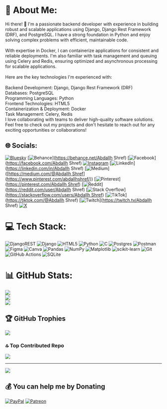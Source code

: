 # 💫 About Me:
Hi there! 👋 I'm a passionate backend developer with experience in building robust and scalable applications using Django, Django Rest Framework (DRF), and PostgreSQL. I have a strong foundation in Python and enjoy solving complex problems with efficient, maintainable code.<br><br>With expertise in Docker, I can containerize applications for consistent and reliable deployments. I'm also familiar with task management and queuing using Celery and Redis, ensuring optimized and asynchronous processing for scalable applications.<br><br>Here are the key technologies I'm experienced with:<br><br>Backend Development: Django, Django Rest Framework (DRF)<br>Databases: PostgreSQL<br>Programming Languages: Python<br>Frontend Technologies: HTML5<br>Containerization & Deployment: Docker<br>Task Management: Celery, Redis<br>I love collaborating with teams to deliver high-quality software solutions. Feel free to check out my projects and don't hesitate to reach out for any exciting opportunities or collaborations!


## 🌐 Socials:
[![Bluesky](https://img.shields.io/badge/bluesky-0285FF?style=for-the-badge&logo=bluesky&logoColor=%23FFFFFF)](https://bsky.app/profile/Abdallhshref) [![Behance](https://img.shields.io/badge/Behance-1769ff?logo=behance&logoColor=white)](https://behance.net/Abdallh Shref) [![Facebook](https://img.shields.io/badge/Facebook-%231877F2.svg?logo=Facebook&logoColor=white)](https://facebook.com/Abdallh Shref) [![Instagram](https://img.shields.io/badge/Instagram-%23E4405F.svg?logo=Instagram&logoColor=white)](https://instagram.com/Abdallh_Shref) [![LinkedIn](https://img.shields.io/badge/LinkedIn-%230077B5.svg?logo=linkedin&logoColor=white)](https://linkedin.com/in/Abdallh Shref) [![Medium](https://img.shields.io/badge/Medium-12100E?logo=medium&logoColor=white)]([[https://medium.com/@Abdallh Shref](https://medium.com/@abdallhshref4)](https://www.pinterest.com/abdallhshref/)) [![Pinterest](https://img.shields.io/badge/Pinterest-%23E60023.svg?logo=Pinterest&logoColor=white)]([https://pinterest.com/Abdallh Shref](https://www.pinterest.com/abdallhshref/)) [![Reddit](https://img.shields.io/badge/Reddit-%23FF4500.svg?logo=Reddit&logoColor=white)](https://reddit.com/user/Abdallh Shref) [![Stack Overflow](https://img.shields.io/badge/-Stackoverflow-FE7A16?logo=stack-overflow&logoColor=white)][(https://stackoverflow.com/users/Abdallh Shref](https://stackoverflow.com/users/29130500/abdallh-shref)) [![TikTok](https://img.shields.io/badge/TikTok-%23000000.svg?logo=TikTok&logoColor=white)](https://tiktok.com/@Abdallh Shref) [![Twitch](https://img.shields.io/badge/Twitch-%239146FF.svg?logo=Twitch&logoColor=white)](https://twitch.tv/Abdallh Shref) [![X](https://img.shields.io/badge/X-black.svg?logo=X&logoColor=white)](https://x.com/AbdallhShr39642) 

# 💻 Tech Stack:
![DjangoREST](https://img.shields.io/badge/DJANGO-REST-ff1709?style=for-the-badge&logo=django&logoColor=white&color=ff1709&labelColor=gray) ![Django](https://img.shields.io/badge/django-%23092E20.svg?style=for-the-badge&logo=django&logoColor=white) ![HTML5](https://img.shields.io/badge/html5-%23E34F26.svg?style=for-the-badge&logo=html5&logoColor=white) ![Python](https://img.shields.io/badge/python-3670A0?style=for-the-badge&logo=python&logoColor=ffdd54) ![C](https://img.shields.io/badge/c-%2300599C.svg?style=for-the-badge&logo=c&logoColor=white) ![Postgres](https://img.shields.io/badge/postgres-%23316192.svg?style=for-the-badge&logo=postgresql&logoColor=white) ![Postman](https://img.shields.io/badge/Postman-FF6C37?style=for-the-badge&logo=postman&logoColor=white) ![Figma](https://img.shields.io/badge/figma-%23F24E1E.svg?style=for-the-badge&logo=figma&logoColor=white) ![Canva](https://img.shields.io/badge/Canva-%2300C4CC.svg?style=for-the-badge&logo=Canva&logoColor=white) ![Pandas](https://img.shields.io/badge/pandas-%23150458.svg?style=for-the-badge&logo=pandas&logoColor=white) ![NumPy](https://img.shields.io/badge/numpy-%23013243.svg?style=for-the-badge&logo=numpy&logoColor=white) ![Matplotlib](https://img.shields.io/badge/Matplotlib-%23ffffff.svg?style=for-the-badge&logo=Matplotlib&logoColor=black) ![scikit-learn](https://img.shields.io/badge/scikit--learn-%23F7931E.svg?style=for-the-badge&logo=scikit-learn&logoColor=white) ![Git](https://img.shields.io/badge/git-%23F05033.svg?style=for-the-badge&logo=git&logoColor=white) ![GitHub Actions](https://img.shields.io/badge/github%20actions-%232671E5.svg?style=for-the-badge&logo=githubactions&logoColor=white) ![SQLite](https://img.shields.io/badge/sqlite-%2307405e.svg?style=for-the-badge&logo=sqlite&logoColor=white)
# 📊 GitHub Stats:
![](https://github-readme-stats.vercel.app/api?username=ABDALLH20&theme=transparent&hide_border=false&include_all_commits=true&count_private=true)<br/>
![](https://github-readme-streak-stats.herokuapp.com/?user=ABDALLH20&theme=transparent&hide_border=false)<br/>
![](https://github-readme-stats.vercel.app/api/top-langs/?username=ABDALLH20&theme=transparent&hide_border=false&include_all_commits=true&count_private=true&layout=compact)

## 🏆 GitHub Trophies
![](https://github-profile-trophy.vercel.app/?username=ABDALLH20&theme=date_night&no-frame=false&no-bg=false&margin-w=4)

### 🔝 Top Contributed Repo
![](https://github-contributor-stats.vercel.app/api?username=ABDALLH20&limit=5&theme=graywhite&combine_all_yearly_contributions=true)

---
[![](https://visitcount.itsvg.in/api?id=ABDALLH20&icon=3&color=6)](https://visitcount.itsvg.in)

  ## 💰 You can help me by Donating
  [![PayPal](https://img.shields.io/badge/PayPal-00457C?style=for-the-badge&logo=paypal&logoColor=white)](https://paypal.me/Abdallh_shref_mohamed) [![Patreon](https://img.shields.io/badge/Patreon-F96854?style=for-the-badge&logo=patreon&logoColor=white)](https://patreon.com/Abdallhshref) 

  
<!-- Proudly created with GPRM ( https://gprm.itsvg.in ) -->
